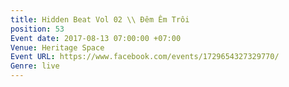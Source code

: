 ```yaml
---
title: Hidden Beat Vol 02 \\ Đêm Êm Trôi
position: 53
Event date: 2017-08-13 07:00:00 +07:00
Venue: Heritage Space
Event URL: https://www.facebook.com/events/1729654327329770/
Genre: live
---
```


